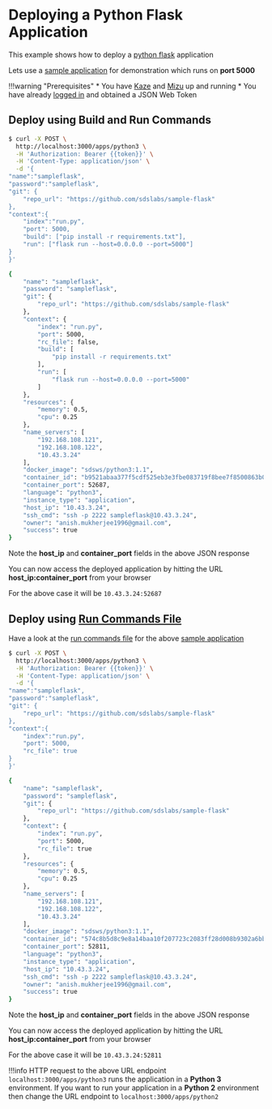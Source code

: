 # Deploying a Python Flask Application

This example shows how to deploy a [python flask](https://www.palletsprojects.com/p/flask/) application

Lets use a [sample application](https://github.com/sdslabs/sample-flask) for demonstration which runs on **port 5000** 

!!!warning "Prerequisites"
    * You have [Kaze](/configurations/kaze/) and [Mizu](/configurations/mizu/) up and running
    * You have already [logged in](/examples/login/) and obtained a JSON Web Token


## Deploy using Build and Run Commands

```bash
$ curl -X POST \
  http://localhost:3000/apps/python3 \
  -H 'Authorization: Bearer {{token}}' \
  -H 'Content-Type: application/json' \
  -d '{
"name":"sampleflask",
"password":"sampleflask",
"git": {
	"repo_url": "https://github.com/sdslabs/sample-flask"
},
"context":{
    "index":"run.py",
    "port": 5000,
    "build": ["pip install -r requirements.txt"],
    "run": ["flask run --host=0.0.0.0 --port=5000"]
}
}'

{
    "name": "sampleflask",
    "password": "sampleflask",
    "git": {
        "repo_url": "https://github.com/sdslabs/sample-flask"
    },
    "context": {
        "index": "run.py",
        "port": 5000,
        "rc_file": false,
        "build": [
            "pip install -r requirements.txt"
        ],
        "run": [
            "flask run --host=0.0.0.0 --port=5000"
        ]
    },
    "resources": {
        "memory": 0.5,
        "cpu": 0.25
    },
    "name_servers": [
        "192.168.108.121",
        "192.168.108.122",
        "10.43.3.24"
    ],
    "docker_image": "sdsws/python3:1.1",
    "container_id": "b9521abaa377f5cdf525eb3e3fbe083719f8bee7f8500863b079310f69f4a413",
    "container_port": 52687,
    "language": "python3",
    "instance_type": "application",
    "host_ip": "10.43.3.24",
    "ssh_cmd": "ssh -p 2222 sampleflask@10.43.3.24",
    "owner": "anish.mukherjee1996@gmail.com",
    "success": true
}
```

Note the **host_ip** and **container_port** fields in the above JSON response

You can now access the deployed application by hitting the URL **host_ip:container_port** from your browser

For the above case it will be `10.43.3.24:52687` 

## Deploy using [Run Commands File](/configurations/global/#run-commands-file)

Have a look at the [run commands file](https://github.com/sdslabs/sample-flask/blob/master/Gasperfile.txt) for the above [sample application](https://github.com/sdslabs/sample-flask)

```bash
$ curl -X POST \
  http://localhost:3000/apps/python3 \
  -H 'Authorization: Bearer {{token}}' \
  -H 'Content-Type: application/json' \
  -d '{
"name":"sampleflask",
"password":"sampleflask",
"git": {
	"repo_url": "https://github.com/sdslabs/sample-flask"
},
"context":{
    "index":"run.py",
    "port": 5000,
    "rc_file": true
}
}'

{
    "name": "sampleflask",
    "password": "sampleflask",
    "git": {
        "repo_url": "https://github.com/sdslabs/sample-flask"
    },
    "context": {
        "index": "run.py",
        "port": 5000,
        "rc_file": true
    },
    "resources": {
        "memory": 0.5,
        "cpu": 0.25
    },
    "name_servers": [
        "192.168.108.121",
        "192.168.108.122",
        "10.43.3.24"
    ],
    "docker_image": "sdsws/python3:1.1",
    "container_id": "574c8b5d8c9e8a14baa10f207723c2083ff28d008b9302a6bb3a6662cb7b06a8",
    "container_port": 52811,
    "language": "python3",
    "instance_type": "application",
    "host_ip": "10.43.3.24",
    "ssh_cmd": "ssh -p 2222 sampleflask@10.43.3.24",
    "owner": "anish.mukherjee1996@gmail.com",
    "success": true
}
```

Note the **host_ip** and **container_port** fields in the above JSON response

You can now access the deployed application by hitting the URL **host_ip:container_port** from your browser

For the above case it will be `10.43.3.24:52811`

!!!info
    HTTP request to the above URL endpoint `localhost:3000/apps/python3` runs the application in a **Python 3** environment. If you want to run your application in a **Python 2** environment then change the URL endpoint to `localhost:3000/apps/python2`
